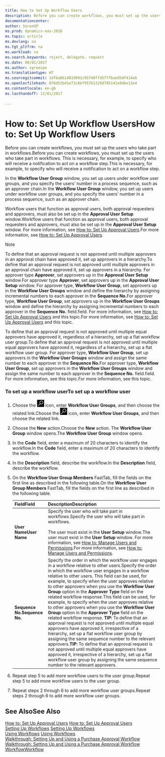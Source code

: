 ```yaml
---
title: How to Set Up Workflow Users
description: Before you can create workflows, you must set up the users who take part in workflows. This is necessary, for example, to specify who will receive a notification to act on a workflow step.
documentationcenter: 
author: SorenGP
ms.prod: dynamics-nav-2018
ms.topic: article
ms.devlang: na
ms.tgt_pltfrm: na
ms.workload: na
ms.search.keywords: reject, delegate, request
ms.date: 08/01/2017
ms.author: sgroespe
ms.translationtype: HT
ms.sourcegitcommit: 1dfba8b14019991c95f40ffd5f7fbaed5df414eb
ms.openlocfilehash: 076d52b41e73c6bf957b1329d795141a9dbe13e4
ms.contentlocale: en-gb
ms.lasthandoff: 12/01/2017

---
```

# <a name="how-to-set-up-workflow-users"></a><span data-ttu-id="f81dc-104">How to: Set Up Workflow Users</span><span class="sxs-lookup"><span data-stu-id="f81dc-104">How to: Set Up Workflow Users</span></span>
<span data-ttu-id="f81dc-105">Before you can create workflows, you must set up the users who take part in workflows.</span><span class="sxs-lookup"><span data-stu-id="f81dc-105">Before you can create workflows, you must set up the users who take part in workflows.</span></span> <span data-ttu-id="f81dc-106">This is necessary, for example, to specify who will receive a notification to act on a workflow step.</span><span class="sxs-lookup"><span data-stu-id="f81dc-106">This is necessary, for example, to specify who will receive a notification to act on a workflow step.</span></span>  

<span data-ttu-id="f81dc-107">In the **Workflow User Group** window, you set up users under workflow user groups, and you specify the users’ number in a process sequence, such as an approver chain.</span><span class="sxs-lookup"><span data-stu-id="f81dc-107">In the **Workflow User Group** window, you set up users under workflow user groups, and you specify the users’ number in a process sequence, such as an approver chain.</span></span>  

<span data-ttu-id="f81dc-108">Workflow users that function as approval users, both approval requesters and approvers, must also be set up in the **Approval User Setup** window.</span><span class="sxs-lookup"><span data-stu-id="f81dc-108">Workflow users that function as approval users, both approval requesters and approvers, must also be set up in the **Approval User Setup** window.</span></span> <span data-ttu-id="f81dc-109">For more information, see [How to: Set Up Approval Users](across-how-to-set-up-approval-users.md).</span><span class="sxs-lookup"><span data-stu-id="f81dc-109">For more information, see [How to: Set Up Approval Users](across-how-to-set-up-approval-users.md).</span></span>  

> [!NOTE]  
>  <span data-ttu-id="f81dc-110">To define that an approval request is not approved until multiple approvers in an approval chain have approved it, set up approvers in a hierarchy.</span><span class="sxs-lookup"><span data-stu-id="f81dc-110">To define that an approval request is not approved until multiple approvers in an approval chain have approved it, set up approvers in a hierarchy.</span></span> <span data-ttu-id="f81dc-111">For approver type **Approver**, set approvers up in the **Approval User Setup** window.</span><span class="sxs-lookup"><span data-stu-id="f81dc-111">For approver type **Approver**, set approvers up in the **Approval User Setup** window.</span></span> <span data-ttu-id="f81dc-112">For approver type, **Workflow User Group**, set approvers up in the **Workflow User Groups** window and define the hierarchy by assigning incremental numbers to each approver in the **Sequence No.**</span><span class="sxs-lookup"><span data-stu-id="f81dc-112">For approver type, **Workflow User Group**, set approvers up in the **Workflow User Groups** window and define the hierarchy by assigning incremental numbers to each approver in the **Sequence No.**</span></span> <span data-ttu-id="f81dc-113">field.</span><span class="sxs-lookup"><span data-stu-id="f81dc-113">field.</span></span> <span data-ttu-id="f81dc-114">For more information, see [How to: Set Up Approval Users](across-how-to-set-up-approval-users.md) and this topic.</span><span class="sxs-lookup"><span data-stu-id="f81dc-114">For more information, see [How to: Set Up Approval Users](across-how-to-set-up-approval-users.md) and this topic.</span></span>  
>   
>  <span data-ttu-id="f81dc-115">To define that an approval request is not approved until multiple equal approvers have approved it, regardless of a hierarchy, set up a flat workflow user group.</span><span class="sxs-lookup"><span data-stu-id="f81dc-115">To define that an approval request is not approved until multiple equal approvers have approved it, regardless of a hierarchy, set up a flat workflow user group.</span></span> <span data-ttu-id="f81dc-116">For approver type, **Workflow User Group**, set up approvers in the **Workflow User Groups** window and assign the same number to each approver in the **Sequence No.**</span><span class="sxs-lookup"><span data-stu-id="f81dc-116">For approver type, **Workflow User Group**, set up approvers in the **Workflow User Groups** window and assign the same number to each approver in the **Sequence No.**</span></span> <span data-ttu-id="f81dc-117">field.</span><span class="sxs-lookup"><span data-stu-id="f81dc-117">field.</span></span> <span data-ttu-id="f81dc-118">For more information, see this topic.</span><span class="sxs-lookup"><span data-stu-id="f81dc-118">For more information, see this topic.</span></span>  

### <a name="to-set-up-a-workflow-user"></a><span data-ttu-id="f81dc-119">To set up a workflow user</span><span class="sxs-lookup"><span data-stu-id="f81dc-119">To set up a workflow user</span></span>  

1. <span data-ttu-id="f81dc-120">Choose the ![Search for Page or Report](media/ui-search/search_small.png "Search for Page or Report icon") icon, enter **Workflow User Groups**, and then choose the related link.</span><span class="sxs-lookup"><span data-stu-id="f81dc-120">Choose the ![Search for Page or Report](media/ui-search/search_small.png "Search for Page or Report icon") icon, enter **Workflow User Groups**, and then choose the related link.</span></span>  
2. <span data-ttu-id="f81dc-121">Choose the **New** action.</span><span class="sxs-lookup"><span data-stu-id="f81dc-121">Choose the **New** action.</span></span> <span data-ttu-id="f81dc-122">The **Workflow User Group** window opens.</span><span class="sxs-lookup"><span data-stu-id="f81dc-122">The **Workflow User Group** window opens.</span></span>  
3. <span data-ttu-id="f81dc-123">In the **Code** field, enter a maximum of 20 characters to identify the workflow.</span><span class="sxs-lookup"><span data-stu-id="f81dc-123">In the **Code** field, enter a maximum of 20 characters to identify the workflow.</span></span>  
4. <span data-ttu-id="f81dc-124">In the **Description** field, describe the workflow.</span><span class="sxs-lookup"><span data-stu-id="f81dc-124">In the **Description** field, describe the workflow.</span></span>  
5. <span data-ttu-id="f81dc-125">On the **Workflow User Group Members** FastTab, fill the fields on the first line as described in the following table.</span><span class="sxs-lookup"><span data-stu-id="f81dc-125">On the **Workflow User Group Members** FastTab, fill the fields on the first line as described in the following table.</span></span>  

    |<span data-ttu-id="f81dc-126">Field</span><span class="sxs-lookup"><span data-stu-id="f81dc-126">Field</span></span>|<span data-ttu-id="f81dc-127">Description</span><span class="sxs-lookup"><span data-stu-id="f81dc-127">Description</span></span>|  
    |---------------------------------|---------------------------------------|  
    |<span data-ttu-id="f81dc-128">**User Name**</span><span class="sxs-lookup"><span data-stu-id="f81dc-128">**User Name**</span></span>|<span data-ttu-id="f81dc-129">Specify the user who will take part in workflows.</span><span class="sxs-lookup"><span data-stu-id="f81dc-129">Specify the user who will take part in workflows.</span></span><br /><br /> <span data-ttu-id="f81dc-130">The user must exist in the **User Setup** window.</span><span class="sxs-lookup"><span data-stu-id="f81dc-130">The user must exist in the **User Setup** window.</span></span> <span data-ttu-id="f81dc-131">For more information, see [How to: Manage Users and Permissions](ui-how-users-permissions.md).</span><span class="sxs-lookup"><span data-stu-id="f81dc-131">For more information, see [How to: Manage Users and Permissions](ui-how-users-permissions.md).</span></span>|  
    |<span data-ttu-id="f81dc-132">**Sequence No.**</span><span class="sxs-lookup"><span data-stu-id="f81dc-132">**Sequence No.**</span></span>|<span data-ttu-id="f81dc-133">Specify the order in which the workflow user engages in a workflow relative to other users.</span><span class="sxs-lookup"><span data-stu-id="f81dc-133">Specify the order in which the workflow user engages in a workflow relative to other users.</span></span> <span data-ttu-id="f81dc-134">This field can be used, for example, to specify when the user approves relative to other approvers when you use the **Workflow User Group** option in the **Approver Type** field on the related workflow response.</span><span class="sxs-lookup"><span data-stu-id="f81dc-134">This field can be used, for example, to specify when the user approves relative to other approvers when you use the **Workflow User Group** option in the **Approver Type** field on the related workflow response.</span></span> <span data-ttu-id="f81dc-135">**TIP:**  To define that an approval request is not approved until multiple equal approvers have approved it, irrespective of a hierarchy, set up a flat workflow user group by assigning the same sequence number to the relevant approvers.</span><span class="sxs-lookup"><span data-stu-id="f81dc-135">**TIP:**  To define that an approval request is not approved until multiple equal approvers have approved it, irrespective of a hierarchy, set up a flat workflow user group by assigning the same sequence number to the relevant approvers.</span></span>|  
6. <span data-ttu-id="f81dc-136">Repeat step 5 to add more workflow users to the user group.</span><span class="sxs-lookup"><span data-stu-id="f81dc-136">Repeat step 5 to add more workflow users to the user group.</span></span>  
7. <span data-ttu-id="f81dc-137">Repeat steps 2 through 6 to add more workflow user groups.</span><span class="sxs-lookup"><span data-stu-id="f81dc-137">Repeat steps 2 through 6 to add more workflow user groups.</span></span>  

## <a name="see-also"></a><span data-ttu-id="f81dc-138">See Also</span><span class="sxs-lookup"><span data-stu-id="f81dc-138">See Also</span></span>  
<span data-ttu-id="f81dc-139">[How to: Set Up Approval Users](across-how-to-set-up-approval-users.md) </span><span class="sxs-lookup"><span data-stu-id="f81dc-139">[How to: Set Up Approval Users](across-how-to-set-up-approval-users.md) </span></span>  
<span data-ttu-id="f81dc-140">[Setting Up Workflows](across-set-up-workflows.md) </span><span class="sxs-lookup"><span data-stu-id="f81dc-140">[Setting Up Workflows](across-set-up-workflows.md) </span></span>  
<span data-ttu-id="f81dc-141">[Using Workflows](across-use-workflows.md) </span><span class="sxs-lookup"><span data-stu-id="f81dc-141">[Using Workflows](across-use-workflows.md) </span></span>  
<span data-ttu-id="f81dc-142">[Walkthrough: Setting Up and Using a Purchase Approval Workflow](walkthrough-setting-up-and-using-a-purchase-approval-workflow.md) </span><span class="sxs-lookup"><span data-stu-id="f81dc-142">[Walkthrough: Setting Up and Using a Purchase Approval Workflow](walkthrough-setting-up-and-using-a-purchase-approval-workflow.md) </span></span>  
[<span data-ttu-id="f81dc-143">Workflow</span><span class="sxs-lookup"><span data-stu-id="f81dc-143">Workflow</span></span>](across-workflow.md)   

